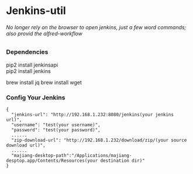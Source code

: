# Jenkins-util
###### No longer rely on the browser to open jenkins, just a few word commands; also provid the alfred-workflow

### Dependencies

pip2 install jenkinsapi   
pip2 install jenkins    

brew install jq
brew install wget

### Config Your Jenkins

```
{
  "jenkins-url": "http://192.168.1.232:8080/jenkins(your jenkins url)",
  "username": "test(your username)",
  "password": "test(your password)",
  ......
  "zip-download-url": "http://192.168.1.232/download/zip/(your source download url)",
  ......
  "majiang-desktop-path":"/Applications/majiang-desptop.app/Contents/Resources(your destination dir)"
}
```
